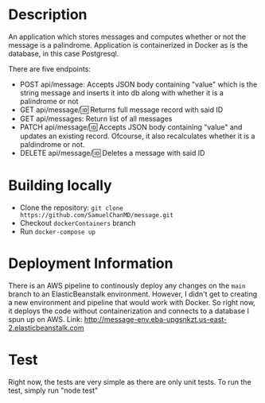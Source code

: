 # Description

An application which stores messages and computes whether or not the message is a palindrome. Application is containerized in Docker as is the database, in this case Postgresql.

There are five endpoints:
- POST api/message: Accepts JSON body containing "value" which is the string message and inserts it into db along with whether it is a palindrome or not
- GET api/message/:id: Returns full message record with said ID
- GET api/messages: Return list of all messages
- PATCH api/message/:id: Accepts JSON body containing "value" and updates an existing record. Ofcourse, it also recalculates whether it is a paldindrome or not.
- DELETE api/message/:id: Deletes a message with said ID

# Building locally
- Clone the repository: `git clone https://github.com/SamuelChanMD/message.git`
- Checkout `dockerContainers` branch
- Run `docker-compose up`

# Deployment Information
There is an AWS pipeline to continously deploy any changes on the `main` branch to an ElasticBeanstalk environment. However, I didn't get to creating a new environment and pipeline that would work with Docker. So right now, it deploys the code without containerization and connects to a database I spun up on AWS.
Link: http://message-env.eba-upgsnkzt.us-east-2.elasticbeanstalk.com

# Test
Right now, the tests are very simple as there are only unit tests. To run the test, simply run "node test"

